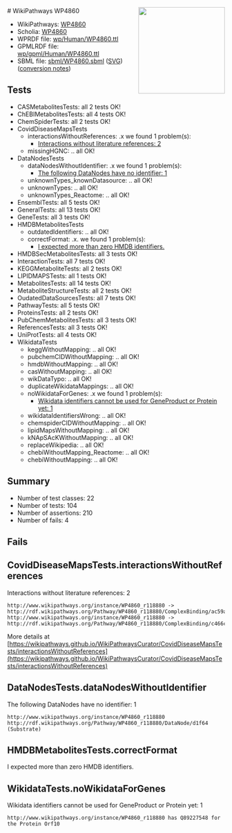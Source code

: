 <img style="float: right; width: 200px" src="../logo.png" />
# WikiPathways WP4860

* WikiPathways: [WP4860](https://identifiers.org/wikipathways:WP4860)
* Scholia: [WP4860](https://scholia.toolforge.org/wikipathways/WP4860)
* WPRDF file: [wp/Human/WP4860.ttl](../wp/Human/WP4860.ttl)
* GPMLRDF file: [wp/gpml/Human/WP4860.ttl](../wp/gpml/Human/WP4860.ttl)
* SBML file: [sbml/WP4860.sbml](../sbml/WP4860.sbml) ([SVG](../sbml/WP4860.svg)) ([conversion notes](../sbml/WP4860.txt))

## Tests
* CASMetabolitesTests: all 2 tests OK!
* ChEBIMetabolitesTests: all 4 tests OK!
* ChemSpiderTests: all 2 tests OK!
* CovidDiseaseMapsTests
    * interactionsWithoutReferences: .x we found 1 problem(s):
        * [Interactions without literature references: 2](#2e295930)
    * missingHGNC: .. all OK!
* DataNodesTests
    * dataNodesWithoutIdentifier: .x we found 1 problem(s):
        * [The following DataNodes have no identifier: 1](#d2d32fa0)
    * unknownTypes_knownDatasource: .. all OK!
    * unknownTypes: .. all OK!
    * unknownTypes_Reactome: .. all OK!
* EnsemblTests: all 5 tests OK!
* GeneralTests: all 13 tests OK!
* GeneTests: all 3 tests OK!
* HMDBMetabolitesTests
    * outdatedIdentifiers: .. all OK!
    * correctFormat: .x. we found 1 problem(s):
        * [I expected more than zero HMDB identifiers.](#ad154c1e)
* HMDBSecMetabolitesTests: all 3 tests OK!
* InteractionTests: all 7 tests OK!
* KEGGMetaboliteTests: all 2 tests OK!
* LIPIDMAPSTests: all 1 tests OK!
* MetabolitesTests: all 14 tests OK!
* MetaboliteStructureTests: all 2 tests OK!
* OudatedDataSourcesTests: all 7 tests OK!
* PathwayTests: all 5 tests OK!
* ProteinsTests: all 2 tests OK!
* PubChemMetabolitesTests: all 3 tests OK!
* ReferencesTests: all 3 tests OK!
* UniProtTests: all 4 tests OK!
* WikidataTests
    * keggWithoutMapping: .. all OK!
    * pubchemCIDWithoutMapping: .. all OK!
    * hmdbWithoutMapping: .. all OK!
    * casWithoutMapping: .. all OK!
    * wikDataTypo: .. all OK!
    * duplicateWikidataMappings: .. all OK!
    * noWikidataForGenes: .x we found 1 problem(s):
        * [Wikidata identifiers cannot be used for GeneProduct or Protein yet: 1](#30bb9a02)
    * wikidataIdentifiersWrong: .. all OK!
    * chemspiderCIDWithoutMapping: .. all OK!
    * lipidMapsWithoutMapping: .. all OK!
    * kNApSAcKWithoutMapping: .. all OK!
    * replaceWikipedia: .. all OK!
    * chebiWithoutMapping_Reactome: .. all OK!
    * chebiWithoutMapping: .. all OK!


## Summary

* Number of test classes: 22
* Number of tests: 104
* Number of assertions: 210
* Number of fails: 4

## Fails

<a name="2e295930" />

## CovidDiseaseMapsTests.interactionsWithoutReferences

Interactions without literature references: 2
```
http://www.wikipathways.org/instance/WP4860_r118880 -> http://rdf.wikipathways.org/Pathway/WP4860_r118880/ComplexBinding/ac59a
http://www.wikipathways.org/instance/WP4860_r118880 -> http://rdf.wikipathways.org/Pathway/WP4860_r118880/ComplexBinding/c466c
```

More details at [https://wikipathways.github.io/WikiPathwaysCurator/CovidDiseaseMapsTests/interactionsWithoutReferences](https://wikipathways.github.io/WikiPathwaysCurator/CovidDiseaseMapsTests/interactionsWithoutReferences)

<a name="d2d32fa0" />

## DataNodesTests.dataNodesWithoutIdentifier

The following DataNodes have no identifier: 1
```
http://www.wikipathways.org/instance/WP4860_r118880 http://rdf.wikipathways.org/Pathway/WP4860_r118880/DataNode/d1f64 (Substrate)
```

<a name="ad154c1e" />

## HMDBMetabolitesTests.correctFormat

I expected more than zero HMDB identifiers.
<a name="30bb9a02" />

## WikidataTests.noWikidataForGenes

Wikidata identifiers cannot be used for GeneProduct or Protein yet: 1
```
http://www.wikipathways.org/instance/WP4860_r118880 has Q89227548 for the Protein Orf10
```


